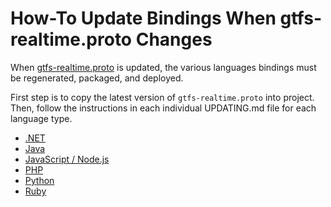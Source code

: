 # How-To Update Bindings When gtfs-realtime.proto Changes

When
[gtfs-realtime.proto](https://developers.google.com/transit/gtfs-realtime/gtfs-realtime-proto)
is updated, the various languages bindings must be regenerated, packaged, and
deployed.

First step is to copy the latest version of `gtfs-realtime.proto` into project.
Then, follow the instructions in each individual UPDATING.md file for each
language type. 

* [.NET](dotnet/UPDATING.md)
* [Java](java/UPDATING.md)
* [JavaScript / Node.js](nodejs/UPDATING.md)
* [PHP](php/UPDATING.md)
* [Python](python/UPDATING.md)
* [Ruby](ruby/UPDATING.md)
